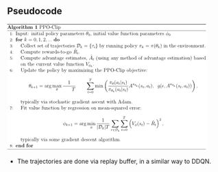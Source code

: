 ## Pseudocode
![ppo_pseudocode.png](../_imgs/ppo_pseudocode.png)

- The trajectories are done via replay buffer, in a similar way to DDQN.